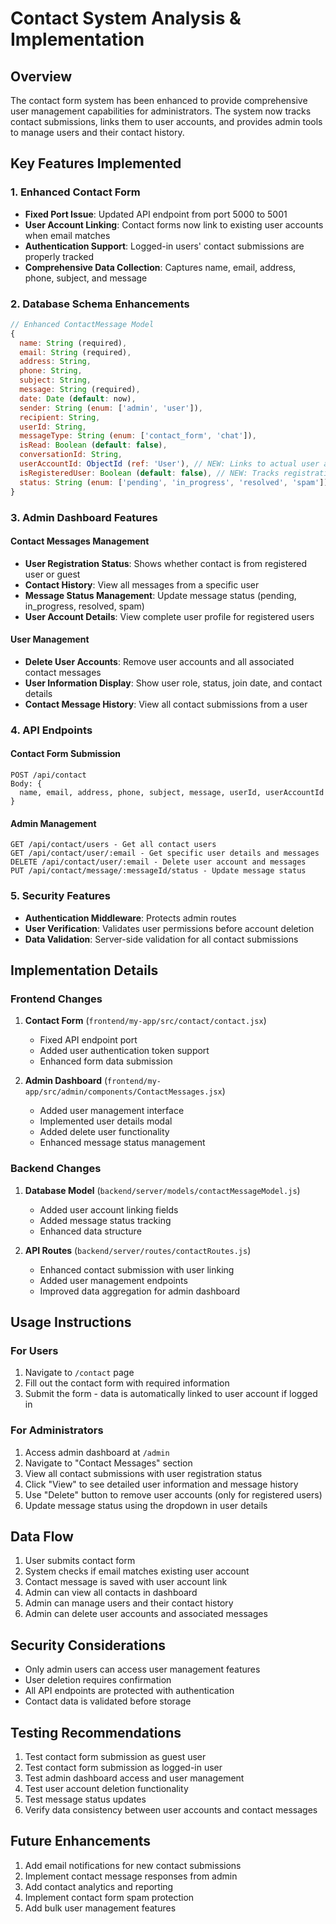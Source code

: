 # Contact System Analysis & Implementation

## Overview
The contact form system has been enhanced to provide comprehensive user management capabilities for administrators. The system now tracks contact submissions, links them to user accounts, and provides admin tools to manage users and their contact history.

## Key Features Implemented

### 1. Enhanced Contact Form
- **Fixed Port Issue**: Updated API endpoint from port 5000 to 5001
- **User Account Linking**: Contact forms now link to existing user accounts when email matches
- **Authentication Support**: Logged-in users' contact submissions are properly tracked
- **Comprehensive Data Collection**: Captures name, email, address, phone, subject, and message

### 2. Database Schema Enhancements
```javascript
// Enhanced ContactMessage Model
{
  name: String (required),
  email: String (required),
  address: String,
  phone: String,
  subject: String,
  message: String (required),
  date: Date (default: now),
  sender: String (enum: ['admin', 'user']),
  recipient: String,
  userId: String,
  messageType: String (enum: ['contact_form', 'chat']),
  isRead: Boolean (default: false),
  conversationId: String,
  userAccountId: ObjectId (ref: 'User'), // NEW: Links to actual user account
  isRegisteredUser: Boolean (default: false), // NEW: Tracks registration status
  status: String (enum: ['pending', 'in_progress', 'resolved', 'spam']) // NEW: Message status
}
```

### 3. Admin Dashboard Features

#### Contact Messages Management
- **User Registration Status**: Shows whether contact is from registered user or guest
- **Contact History**: View all messages from a specific user
- **Message Status Management**: Update message status (pending, in_progress, resolved, spam)
- **User Account Details**: View complete user profile for registered users

#### User Management
- **Delete User Accounts**: Remove user accounts and all associated contact messages
- **User Information Display**: Show user role, status, join date, and contact details
- **Contact Message History**: View all contact submissions from a user

### 4. API Endpoints

#### Contact Form Submission
```
POST /api/contact
Body: {
  name, email, address, phone, subject, message, userId, userAccountId
}
```

#### Admin Management
```
GET /api/contact/users - Get all contact users
GET /api/contact/user/:email - Get specific user details and messages
DELETE /api/contact/user/:email - Delete user account and messages
PUT /api/contact/message/:messageId/status - Update message status
```

### 5. Security Features
- **Authentication Middleware**: Protects admin routes
- **User Verification**: Validates user permissions before account deletion
- **Data Validation**: Server-side validation for all contact submissions

## Implementation Details

### Frontend Changes
1. **Contact Form** (`frontend/my-app/src/contact/contact.jsx`)
   - Fixed API endpoint port
   - Added user authentication token support
   - Enhanced form data submission

2. **Admin Dashboard** (`frontend/my-app/src/admin/components/ContactMessages.jsx`)
   - Added user management interface
   - Implemented user details modal
   - Added delete user functionality
   - Enhanced message status management

### Backend Changes
1. **Database Model** (`backend/server/models/contactMessageModel.js`)
   - Added user account linking fields
   - Added message status tracking
   - Enhanced data structure

2. **API Routes** (`backend/server/routes/contactRoutes.js`)
   - Enhanced contact submission with user linking
   - Added user management endpoints
   - Improved data aggregation for admin dashboard

## Usage Instructions

### For Users
1. Navigate to `/contact` page
2. Fill out the contact form with required information
3. Submit the form - data is automatically linked to user account if logged in

### For Administrators
1. Access admin dashboard at `/admin`
2. Navigate to "Contact Messages" section
3. View all contact submissions with user registration status
4. Click "View" to see detailed user information and message history
5. Use "Delete" button to remove user accounts (only for registered users)
6. Update message status using the dropdown in user details

## Data Flow
1. User submits contact form
2. System checks if email matches existing user account
3. Contact message is saved with user account link
4. Admin can view all contacts in dashboard
5. Admin can manage users and their contact history
6. Admin can delete user accounts and associated messages

## Security Considerations
- Only admin users can access user management features
- User deletion requires confirmation
- All API endpoints are protected with authentication
- Contact data is validated before storage

## Testing Recommendations
1. Test contact form submission as guest user
2. Test contact form submission as logged-in user
3. Test admin dashboard access and user management
4. Test user account deletion functionality
5. Test message status updates
6. Verify data consistency between user accounts and contact messages

## Future Enhancements
1. Add email notifications for new contact submissions
2. Implement contact message responses from admin
3. Add contact analytics and reporting
4. Implement contact form spam protection
5. Add bulk user management features 